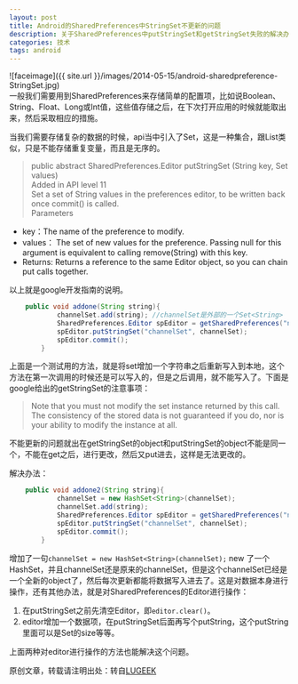 ```yaml
---
layout: post
title: Android的SharedPreferences中StringSet不更新的问题
description: 关于SharedPreferences中putStringSet和getStringSet失败的解决办法。
categories: 技术
tags: android
---
```


![faceimage]({{ site.url }}/images/2014-05-15/android-sharedpreference-StringSet.jpg)  
一般我们需要用到SharedPreferences来存储简单的配置项，比如说Boolean、String、Float、Long或Int值，这些值存储之后，在下次打开应用的时候就能取出来，然后采取相应的措施。
 
当我们需要存储复杂的数据的时候，api当中引入了Set，这是一种集合，跟List类似，只是不能存储重复变量，而且是无序的。

>public abstract SharedPreferences.Editor putStringSet (String key, Set<String> values)  
Added in API level 11  
Set a set of String values in the preferences editor, to be written back once commit() is called.  
Parameters  
>
+ key：The name of the preference to modify.
+ values：	The set of new values for the preference. Passing null for this argument is equivalent to calling remove(String) with this key.
+ Returns: Returns a reference to the same Editor object, so you can chain put calls together.  

以上就是google开发指南的说明。

```java
    public void addone(String string){
    		channelSet.add(string); //channelSet是外部的一个Set<String>
    		SharedPreferences.Editor spEditor = getSharedPreferences("ninitest", 0).edit();
    		spEditor.putStringSet("channelSet", channelSet);
    		spEditor.commit();
    	}
```

上面是一个测试用的方法，就是将set增加一个字符串之后重新写入到本地，这个方法在第一次调用的时候还是可以写入的，但是之后调用，就不能写入了。下面是google给出的getStringSet的注意事项：

>Note that you must not modify the set instance returned by this call. The consistency of the stored data is not guaranteed if you do, nor is your ability to modify the instance at all.

不能更新的问题就出在getStringSet的object和putStringSet的object不能是同一个，不能在get之后，进行更改，然后又put进去，这样是无法更改的。

解决办法：

```java
    public void addone2(String string){
    		channelSet = new HashSet<String>(channelSet);
    		channelSet.add(string);
    		SharedPreferences.Editor spEditor = getSharedPreferences("ninitest", 0).edit();
    		spEditor.putStringSet("channelSet", channelSet);
    		spEditor.commit();
    	}
```

增加了一句`channelSet = new HashSet<String>(channelSet);` new 了一个HashSet，并且channelSet还是原来的channelSet，但是这个channelSet已经是一个全新的object了，然后每次更新都能将数据写入进去了。这是对数据本身进行操作，还有其他办法，就是对SharedPreferences的Editor进行操作：

1. 在putStringSet之前先清空Editor，即`editor.clear()`。  
2. editor增加一个数据项，在putStringSet后面再写个putString，这个putString里面可以是Set的size等等。  

上面两种对editor进行操作的方法也能解决这个问题。  

原创文章，转载请注明出处：转自[LUGEEK](http://www.lugeek.com/)